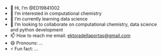 - 👋 Hi, I’m @ED19841002
- 👀 I’m interested in computational chemistry
- 🌱 I’m currently learning data science
- 💞️ I’m looking to collaborate on computational chemistry, data science and python development
- 📫 How to reach me email: ektoradellaportas@gmail.com
- 😄 Pronouns: ...
- ⚡ Fun fact: ...

<!---
ED19841002/ED19841002 is a ✨ special ✨ repository because its `README.md` (this file) appears on your GitHub profile.
You can click the Preview link to take a look at your changes.
--->
